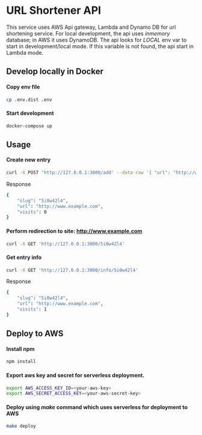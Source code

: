 # URL Shortener API
This service uses AWS Api gateway, Lambda and Dynamo DB for url shortening service. For local development, the api uses *inmemory* database; in AWS it uses DynamoDB. The api looks for *LOCAL* env var to start in development/local mode. If this variable is not found, the api start in Lambda mode.

## Develop locally in Docker
#### Copy env file
```bash
cp .env.dist .env
```

#### Start development
```bash
docker-compose up
```


## Usage
#### Create new entry
```bash
curl -X POST 'http://127.0.0.1:3000/add' --data-raw '{ "url": "http://www.example.com" }'
```

Response
```bash
{
    "slug": "5i0w42l4",
    "url": "http://www.example.com",
    "visits": 0
}
```

#### Perform redirection to site: http://www.example.com
```bash
curl -X GET 'http://127.0.0.1:3000/5i0w42l4'
```

#### Get entry info
```bash
curl -X GET 'http://127.0.0.1:3000/info/5i0w42l4'
```

Response
```bash
{
    "slug": "5i0w42l4",
    "url": "http://www.example.com",
    "visits": 1
}
```


## Deploy to AWS

#### Install npm
```bash
npm install
```

#### Export aws key and secret for serverless deployment.
```bash
export AWS_ACCESS_KEY_ID=<your-aws-key>
export AWS_SECRET_ACCESS_KEY=<your-aws-secret-key>
```

#### Deploy using *make* command which uses serverless for deployment to AWS
```bash
make deploy
```

